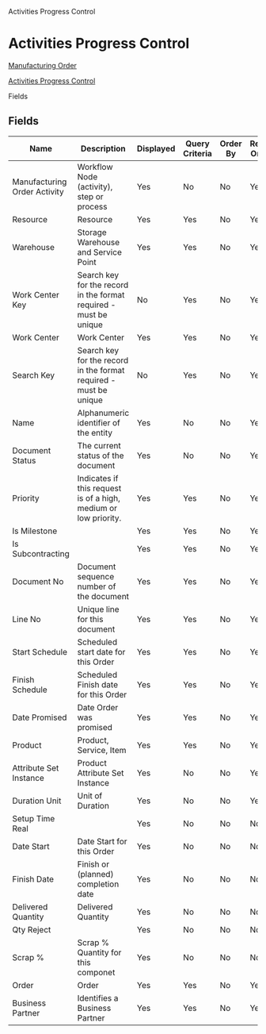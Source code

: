 
Activities Progress Control
# Activities Progress Control



[Manufacturing Order](../../functional-guide/window/window-manufacturing-order.md)

[Activities Progress Control](../../functional-guide/process/process-pp_activities-progress-control.md)

Fields
## Fields




Name                         | Description                                                       | Displayed | Query Criteria | Order By | Read Only | Mandatory
---------------------------- | ----------------------------------------------------------------- | --------- | -------------- | -------- | --------- | ---------
Manufacturing Order Activity | Workflow Node (activity), step or process                         | Yes       | No             | No       | Yes       | No       
Resource                     | Resource                                                          | Yes       | Yes            | No       | Yes       | No       
Warehouse                    | Storage Warehouse and Service Point                               | Yes       | Yes            | No       | Yes       | No       
Work Center Key              | Search key for the record in the format required - must be unique | No        | Yes            | No       | Yes       | No       
Work Center                  | Work Center                                                       | Yes       | Yes            | No       | Yes       | No       
Search Key                   | Search key for the record in the format required - must be unique | No        | Yes            | No       | Yes       | No       
Name                         | Alphanumeric identifier of the entity                             | Yes       | No             | No       | Yes       | No       
Document Status              | The current status of the document                                | Yes       | No             | No       | Yes       | No       
Priority                     | Indicates if this request is of a high, medium or low priority.   | Yes       | Yes            | No       | Yes       | No       
Is Milestone                 |                                                                   | Yes       | Yes            | No       | Yes       | No       
Is Subcontracting            |                                                                   | Yes       | Yes            | No       | Yes       | No       
Document No                  | Document sequence number of the document                          | Yes       | Yes            | No       | Yes       | No       
Line No                      | Unique line for this document                                     | Yes       | Yes            | No       | Yes       | No       
Start Schedule               | Scheduled start date for this Order                               | Yes       | Yes            | No       | Yes       | No       
Finish Schedule              | Scheduled Finish date for this Order                              | Yes       | Yes            | No       | Yes       | No       
Date Promised                | Date Order was promised                                           | Yes       | Yes            | No       | Yes       | No       
Product                      | Product, Service, Item                                            | Yes       | Yes            | No       | Yes       | No       
Attribute Set Instance       | Product Attribute Set Instance                                    | Yes       | No             | No       | Yes       | No       
Duration Unit                | Unit of Duration                                                  | Yes       | No             | No       | Yes       | No       
Setup Time Real              |                                                                   | Yes       | No             | No       | No        | No       
Date Start                   | Date Start for this Order                                         | Yes       | No             | No       | No        | No       
Finish Date                  | Finish or (planned) completion date                               | Yes       | No             | No       | No        | No       
Delivered Quantity           | Delivered Quantity                                                | Yes       | No             | No       | No        | No       
Qty Reject                   |                                                                   | Yes       | No             | No       | No        | No       
Scrap %                      | Scrap % Quantity for this componet                                | Yes       | No             | No       | No        | No       
Order                        | Order                                                             | Yes       | Yes            | No       | Yes       | No       
Business Partner             | Identifies a Business Partner                                     | Yes       | Yes            | No       | Yes       | No       
